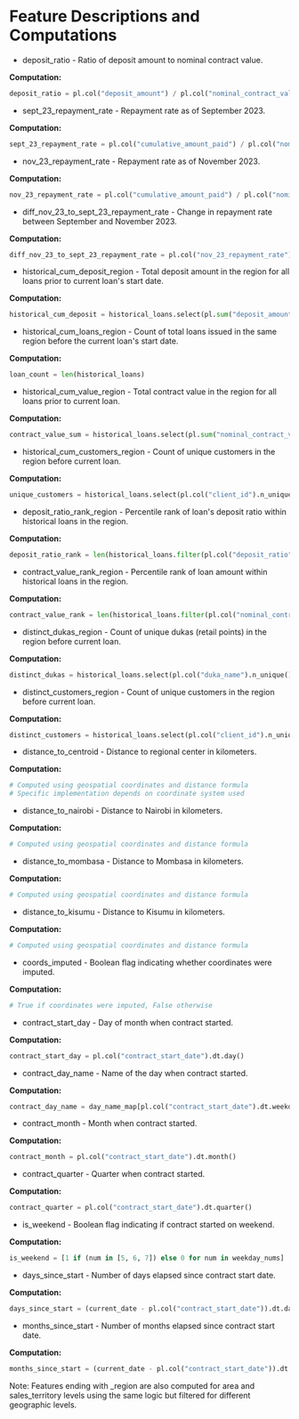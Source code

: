 # Feature Descriptions and Computations

- deposit_ratio - Ratio of deposit amount to nominal contract value.

**Computation:**
```python
deposit_ratio = pl.col("deposit_amount") / pl.col("nominal_contract_value")
```

- sept_23_repayment_rate - Repayment rate as of September 2023.

**Computation:**
```python
sept_23_repayment_rate = pl.col("cumulative_amount_paid") / pl.col("nominal_contract_value")
```

- nov_23_repayment_rate - Repayment rate as of November 2023.

**Computation:**
```python
nov_23_repayment_rate = pl.col("cumulative_amount_paid") / pl.col("nominal_contract_value")
```

- diff_nov_23_to_sept_23_repayment_rate - Change in repayment rate between September and November 2023.

**Computation:**
```python
diff_nov_23_to_sept_23_repayment_rate = pl.col("nov_23_repayment_rate") - pl.col("sept_23_repayment_rate")
```

- historical_cum_deposit_region - Total deposit amount in the region for all loans prior to current loan's start date.

**Computation:**
```python
historical_cum_deposit = historical_loans.select(pl.sum("deposit_amount")).item()
```

- historical_cum_loans_region - Count of total loans issued in the same region before the current loan's start date.

**Computation:**
```python
loan_count = len(historical_loans)
```

- historical_cum_value_region - Total contract value in the region for all loans prior to current loan.

**Computation:**
```python
contract_value_sum = historical_loans.select(pl.sum("nominal_contract_value")).item()
```

- historical_cum_customers_region - Count of unique customers in the region before current loan.

**Computation:**
```python
unique_customers = historical_loans.select(pl.col("client_id").n_unique()).item()
```

- deposit_ratio_rank_region - Percentile rank of loan's deposit ratio within historical loans in the region.

**Computation:**
```python
deposit_ratio_rank = len(historical_loans.filter(pl.col("deposit_ratio") < current_deposit_ratio)) / len(historical_loans)
```

- contract_value_rank_region - Percentile rank of loan amount within historical loans in the region.

**Computation:**
```python
contract_value_rank = len(historical_loans.filter(pl.col("nominal_contract_value") < current_contract_value)) / len(historical_loans)
```

- distinct_dukas_region - Count of unique dukas (retail points) in the region before current loan.

**Computation:**
```python
distinct_dukas = historical_loans.select(pl.col("duka_name").n_unique()).item()
```

- distinct_customers_region - Count of unique customers in the region before current loan.

**Computation:**
```python
distinct_customers = historical_loans.select(pl.col("client_id").n_unique()).item()
```

- distance_to_centroid - Distance to regional center in kilometers.

**Computation:**
```python
# Computed using geospatial coordinates and distance formula
# Specific implementation depends on coordinate system used
```

- distance_to_nairobi - Distance to Nairobi in kilometers.

**Computation:**
```python
# Computed using geospatial coordinates and distance formula
```

- distance_to_mombasa - Distance to Mombasa in kilometers.

**Computation:**
```python
# Computed using geospatial coordinates and distance formula
```

- distance_to_kisumu - Distance to Kisumu in kilometers.

**Computation:**
```python
# Computed using geospatial coordinates and distance formula
```

- coords_imputed - Boolean flag indicating whether coordinates were imputed.

**Computation:**
```python
# True if coordinates were imputed, False otherwise
```

- contract_start_day - Day of month when contract started.

**Computation:**
```python
contract_start_day = pl.col("contract_start_date").dt.day()
```

- contract_day_name - Name of the day when contract started.

**Computation:**
```python
contract_day_name = day_name_map[pl.col("contract_start_date").dt.weekday()]
```

- contract_month - Month when contract started.

**Computation:**
```python
contract_month = pl.col("contract_start_date").dt.month()
```

- contract_quarter - Quarter when contract started.

**Computation:**
```python
contract_quarter = pl.col("contract_start_date").dt.quarter()
```

- is_weekend - Boolean flag indicating if contract started on weekend.

**Computation:**
```python
is_weekend = [1 if (num in [5, 6, 7]) else 0 for num in weekday_nums]
```

- days_since_start - Number of days elapsed since contract start date.

**Computation:**
```python
days_since_start = (current_date - pl.col("contract_start_date")).dt.days()
```

- months_since_start - Number of months elapsed since contract start date.

**Computation:**
```python
months_since_start = (current_date - pl.col("contract_start_date")).dt.months()
```

Note: Features ending with _region are also computed for area and sales_territory levels using the same logic but filtered for different geographic levels.